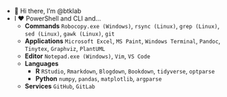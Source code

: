 - 👋 Hi there, I’m @btklab
- I ❤️ PowerShell and CLI and...
    - **Commands** `Robocopy.exe (Windows)`, `rsync (Linux)`, `grep (Linux)`, `sed (Linux)`, `gawk (Linux)`, `git`
    - **Applications** `Microsoft Excel`, `MS Paint`, `Windows Terminal`, `Pandoc`, `Tinytex`, `Graphviz`, `PlantUML`
    - **Editor** `Notepad.exe (Windows)`, `Vim`, `VS Code`
    - **Languages** 
        - **R** `RStudio`, `Rmarkdown`, `Blogdown`, `Bookdown`, `tidyverse`, `optparse`
        - **Python** `numpy`, `pandas`, `matplotlib`, `argparse`
    - **Services** `GitHub`, `GitLab`

<!---
btklab/btklab is a ✨ special ✨ repository because its `README.md` (this file) appears on your GitHub profile.
You can click the Preview link to take a look at your changes.
--->
